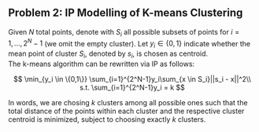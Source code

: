 ## Problem 2: IP Modelling of K-means Clustering
Given $N$ total points, denote with $S_i$ all possible subsets of points for $i=1, ..., 2^N-1$ (we omit the empty cluster). Let $y_i \in \{0,1\}$ indicate whether the mean point of cluster $S_i$, denoted by $s_i$, is chosen as centroid.  
The k-means algorithm can be rewritten via IP as follows:

$$
\min_{y_i \in \{0,1\}} \sum_{i=1}^{2^N-1}y_i\sum_{x \in S_i}||s_i - x||^2\\
s.t. \sum_{i=1}^{2^N-1}y_i = k
$$

In words, we are chosing $k$ clusters among all possible ones such that the total distance of the points within each cluster and the respective cluster centroid is minimized, subject to choosing exactly $k$ clusters.